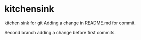 # kitchensink
kitchen sink for git
Adding a change in README.md for commit.

Second branch adding a change before first commits.
